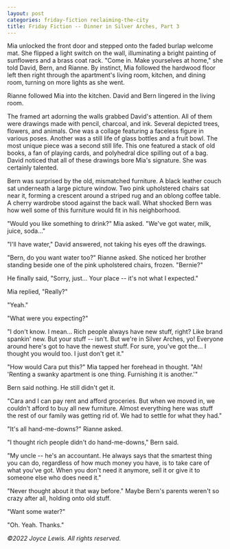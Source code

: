 ```yaml
---
layout: post
categories: friday-fiction reclaiming-the-city
title: Friday Fiction -- Dinner in Silver Arches, Part 3
---
```


Mia unlocked the front door and stepped onto the faded burlap welcome mat. She flipped a light switch on the wall, illuminating a bright painting of sunflowers and a brass coat rack. "Come in. Make yourselves at home," she told David, Bern, and Rianne. By instinct, Mia followed the hardwood floor left then right through the apartment's living room, kitchen, and dining room, turning on more lights as she went.

Rianne followed Mia into the kitchen. David and Bern lingered in the living room.

<!--excerpt-->

The framed art adorning the walls grabbed David's attention. All of them were drawings made with pencil, charcoal, and ink. Several depicted trees, flowers, and animals. One was a collage featuring a faceless figure in various poses. Another was a still life of glass bottles and a fruit bowl. The most unique piece was a second still life. This one featured a stack of old books, a fan of playing cards, and polyhedral dice spilling out of a bag. David noticed that all of these drawings bore Mia's signature. She was certainly talented.

Bern was surprised by the old, mismatched furniture. A black leather couch sat underneath a large picture window. Two pink upholstered chairs sat near it, forming a crescent around a striped rug and an oblong coffee table. A cherry wardrobe stood against the back wall. What shocked Bern was how well some of this furniture would fit in his neighborhood.

"Would you like something to drink?" Mia asked. "We've got water, milk, juice, soda..."

"I'll have water," David answered, not taking his eyes off the drawings.

"Bern, do you want water too?" Rianne asked. She noticed her brother standing beside one of the pink upholstered chairs, frozen. "Bernie?"

He finally said, "Sorry, just... Your place -- it's not what I expected."

Mia replied, "Really?"

"Yeah."

"What were you expecting?"

"I don't know. I mean... Rich people always have new stuff, right? Like brand spankin' new. But your stuff -- isn't. But we're in Silver Arches, yo! Everyone around here's got to have the newest stuff. For sure, you've got the... I thought you would too. I just don't get it."

"How would Cara put this?" Mia tapped her forehead in thought. "Ah! 'Renting a swanky apartment is one thing. Furnishing it is another.'"

Bern said nothing. He still didn't get it.

"Cara and I can pay rent and afford groceries. But when we moved in, we couldn't afford to buy all new furniture. Almost everything here was stuff the rest of our family was getting rid of. We had to settle for what they had."

"It's all hand-me-downs?" Rianne asked.

"I thought rich people didn't do hand-me-downs," Bern said.

"My uncle -- he's an accountant. He always says that the smartest thing you can do, regardless of how much money you have, is to take care of what you've got. When you don't need it anymore, sell it or give it to someone else who does need it."

"Never thought about it that way before." Maybe Bern's parents weren't so crazy after all, holding onto old stuff.

"Want some water?"

"Oh. Yeah. Thanks."

*&copy;2022 Joyce Lewis. All rights reserved.*
